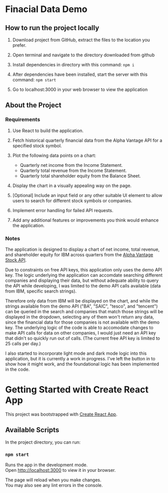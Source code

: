 # Finacial Data Demo

## How to run the project locally

1. Download project from GitHub, extract the files to the location you prefer.

2. Open terminal and navigate to the directory downloaded from github

3. Install dependencies in directory with this command: ```npm i```

4. After dependencies have been installed, start the server with this command: ```npm start```

5. Go to localhost:3000 in your web browser to view the application

## About the Project

### Requirements
1. Use React to build the application.

2. Fetch historical quarterly financial data from the Alpha Vantage API for a specified stock symbol.

3. Plot the following data points on a chart:
    * Quarterly net income from the Income Statement.
    * Quarterly total revenue from the Income Statement.
    * Quarterly total shareholder equity from the Balance Sheet.

4. Display the chart in a visually appealing way on the page.

5. [Optional] Include an input field or any other suitable UI element to allow users to search for different stock symbols or companies.

6. Implement error handling for failed API requests.

7. Add any additional features or improvements you think would enhance the application.

### Notes

The application is designed to display a chart of net income, total revenue, and shareholder equity for IBM across quarters from the [Alpha Vantage Stock API](https://www.alphavantage.co/documentation/). 

Due to constraints on free API keys, this application only uses the demo API key. The logic underlying the application can accomdate searching different companies and displaying their data, but without adequate ability to query the API while developing, I was limited to the demo API calls available (data from IBM, specific search strings). 

Therefore only data from IBM will be displayed on the chart, and while the strings available from the demo API ("BA", "SAIC", "tesco", and "tencent") can be queried in the search and companies that match those strings will be displayed in the dropdown, selecting any of them won't return any data, since the financial data for those companies is not available with the demo key. The underlying logic of the code is able to accomodate changes to make API calls for data on other companies, I would just need an API key that didn't so quickly run out of calls. (The current free API key is limited to 25 calls per day.)

I also started to incorporate light mode and dark mode logic into this application, but it is currently a work in progress. I've left the button in to show how it might work, and the foundational logic has been implemented in the code. 

# Getting Started with Create React App

This project was bootstrapped with [Create React App](https://github.com/facebook/create-react-app).

## Available Scripts

In the project directory, you can run:

### `npm start`

Runs the app in the development mode.\
Open [http://localhost:3000](http://localhost:3000) to view it in your browser.

The page will reload when you make changes.\
You may also see any lint errors in the console.
